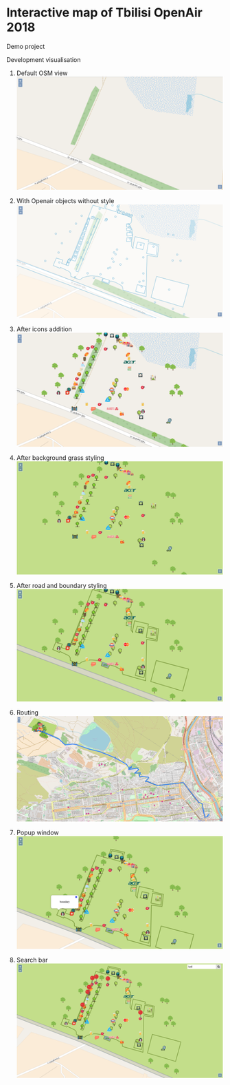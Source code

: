 # Interactive map of Tbilisi OpenAir 2018

Demo project

Development visualisation

1. Default OSM view
![Default osm view](screenshots/1.Default_OSM_view.png "Default osm view")

2. With Openair objects without style
![With_Openair_objects_without_style](screenshots/2.With_Openair_objects_without_style.png "With_Openair_objects_without_style")

3. After icons addition
![After_icons_addition.png](screenshots/3.After_icons_addition.png "3.After_icons_addition.png")

4. After background grass styling
![After_background_grass_styling.png](screenshots/4.After_background_grass_styling.png "4.After_background_grass_styling.png")

5. After road and boundary styling
![After_road_and_boundary_styling.png](screenshots/5.After_road_and_boundary_styling.png "5.After_road_and_boundary_styling.png")

6. Routing
![Routing.png](screenshots/6.Routing.png "6.Routing.png")

7. Popup window
![7.Popup_Window.png](screenshots/7.Popup_Window.png "7.Popup_Window.png")

8. Search bar
![8.Search_bar.png](screenshots/8.Search_bar.png "8.Search_bar.png")
